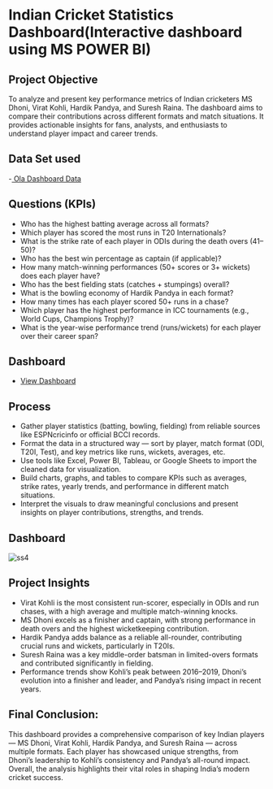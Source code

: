# Indian Cricket Statistics Dashboard(Interactive dashboard using MS POWER BI)
## Project Objective
To analyze and present key performance metrics of Indian cricketers MS Dhoni, Virat Kohli, Hardik Pandya, and Suresh Raina.
The dashboard aims to compare their contributions across different formats and match situations.
It provides actionable insights for fans, analysts, and enthusiasts to understand player impact and career trends.
## Data Set used
-<a href="https://gofile.io/d/KD6LJI"> Ola Dashboard Data <a/>
## Questions (KPIs)
* Who has the highest batting average across all formats?
* Which player has scored the most runs in T20 Internationals?
* What is the strike rate of each player in ODIs during the death overs (41–50)?
* Who has the best win percentage as captain (if applicable)?
* How many match-winning performances (50+ scores or 3+ wickets) does each player have?
* Who has the best fielding stats (catches + stumpings) overall?
* What is the bowling economy of Hardik Pandya in each format?
* How many times has each player scored 50+ runs in a chase?
* Which player has the highest performance in ICC tournaments (e.g., World Cups, Champions Trophy)?
* What is the year-wise performance trend (runs/wickets) for each player over their career span?
## Dashboard 
*  <a href="https://gofile.io/d/tjllph"> View Dashboard <a/>
## Process
* Gather player statistics (batting, bowling, fielding) from reliable sources like ESPNcricinfo or official BCCI records.
* Format the data in a structured way — sort by player, match format (ODI, T20I, Test), and key metrics like runs, wickets, averages, etc.
* Use tools like Excel, Power BI, Tableau, or Google Sheets to import the cleaned data for visualization.
* Build charts, graphs, and tables to compare KPIs such as averages, strike rates, yearly trends, and performance in different match situations.
* Interpret the visuals to draw meaningful conclusions and present insights on player contributions, strengths, and trends.
## Dashboard
![ss4](https://github.com/user-attachments/assets/0d23a6f7-6f84-4c6c-b6ed-cd9c3e085f98)

## Project Insights
* Virat Kohli is the most consistent run-scorer, especially in ODIs and run chases, with a high average and multiple match-winning knocks.
* MS Dhoni excels as a finisher and captain, with strong performance in death overs and the highest wicketkeeping contribution.
* Hardik Pandya adds balance as a reliable all-rounder, contributing crucial runs and wickets, particularly in T20Is.
* Suresh Raina was a key middle-order batsman in limited-overs formats and contributed significantly in fielding.
* Performance trends show Kohli’s peak between 2016–2019, Dhoni’s evolution into a finisher and leader, and Pandya’s rising impact in recent years.
## Final Conclusion:
This dashboard provides a comprehensive comparison of key Indian players — MS Dhoni, Virat Kohli, Hardik Pandya, and Suresh Raina — across multiple formats.
Each player has showcased unique strengths, from Dhoni’s leadership to Kohli’s consistency and Pandya’s all-round impact.
Overall, the analysis highlights their vital roles in shaping India’s modern cricket success.
